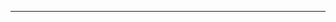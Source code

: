 <!--
CO_OP_TRANSLATOR_METADATA:
{
  "original_hash": "661bbc8e2592ebbb96aa84b1462f5755",
  "translation_date": "2025-08-28T20:09:10+00:00",
  "source_file": "03-CoreGenerativeAITechniques/README.md",
  "language_code": "hu"
}
-->


---


